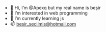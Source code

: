 - 👋 Hi, I’m @Apexq but my real name is beşir
- 👀 I’m interested in web programming
- 🌱 I’m currently learning js
- 📫 besir_secilmis@hotmail.com

<!---
Apexq/Apexq is a ✨ special ✨ repository because its `README.md` (this file) appears on your GitHub profile.
You can click the Preview link to take a look at your changes.
--->
